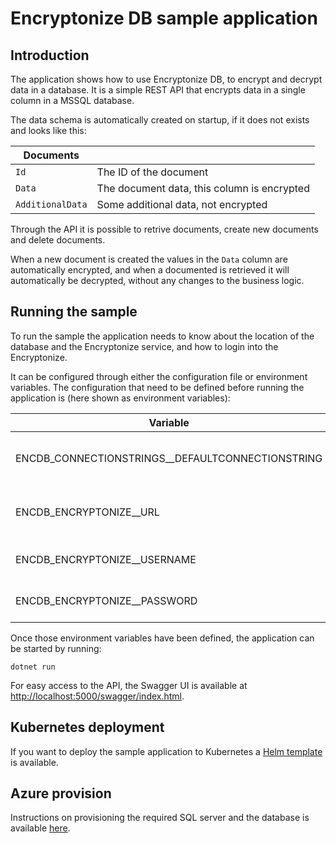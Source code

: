 # Encryptonize DB sample application

## Introduction

The application shows how to use Encryptonize DB, to encrypt and decrypt data in a database. It is a simple REST API that encrypts data in a single column in a MSSQL database.

The data schema is automatically created on startup, if it does not exists and looks like this:

| Documents        |                                             |
| ---------------- | ------------------------------------------- |
| `Id`             | The ID of the document                      |
| `Data`           | The document data, this column is encrypted |
| `AdditionalData` | Some additional data, not encrypted         |

Through the API it is possible to retrive documents, create new documents and delete documents.

When a new document is created the values in the `Data` column are automatically encrypted, and when a documented is retrieved it will automatically be decrypted, without any changes to the business logic.

## Running the sample

To run the sample the application needs to know about the location of the database and the Encryptonize service, and how to login into the Encryptonize.

It can be configured through either the configuration file or environment variables. The configuration that need to be defined before running the application is (here shown as environment variables):

| Variable | Description | Example |
| - | - | - |
| ENCDB_CONNECTIONSTRINGS__DEFAULTCONNECTIONSTRING | The database connection string      | `Server=tcp:sqlserver,1433;Initial Catalog=SampleDB;Persist Security Info=False;User ID=XXXXX;Password=XXXXX;MultipleActiveResultSets=False;Encrypt=True;TrustServerCertificate=False;Connection Timeout=30` |
| ENCDB_ENCRYPTONIZE__URL                          | The URL to the Encryptonize service | `http://localhost:9000` |
| ENCDB_ENCRYPTONIZE__USERNAME                     | The Encryptonize username           | `974e6844-591f-4c77-bac8-d1e32ba6e159` |
| ENCDB_ENCRYPTONIZE__PASSWORD                     | The Encryptonize password           | `XXXXXXXXXXXXXXXXXXXXXX` |

Once those environment variables have been defined, the application can be started by running:

```
dotnet run
```

For easy access to the API, the Swagger UI is available at [http://localhost:5000/swagger/index.html](http://localhost:5000/swagger/index.html).

## Kubernetes deployment

If you want to deploy the sample application to Kubernetes a [Helm template](../../../deploy/encryptonizedb/EncryptonizeDBSample/) is available.

## Azure provision

Instructions on provisioning the required SQL server and the database is available [here](../../../deploy/encryptonizedb/README.md).
